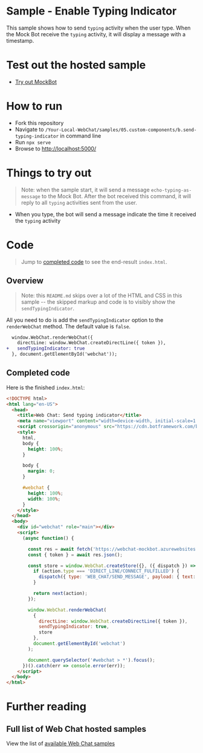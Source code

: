 # Sample - Enable Typing Indicator

This sample shows how to send `typing` activity when the user type. When the Mock Bot receive the `typing` activity, it will display a message with a timestamp.

# Test out the hosted sample

-  [Try out MockBot](https://microsoft.github.io/BotFramework-WebChat/05.custom-components/b.send-typing-indicator)

# How to run

-  Fork this repository
-  Navigate to `/Your-Local-WebChat/samples/05.custom-components/b.send-typing-indicator` in command line
-  Run `npx serve`
-  Browse to [http://localhost:5000/](http://localhost:5000/)

# Things to try out

> Note: when the sample start, it will send a message `echo-typing-as-message` to the Mock Bot. After the bot received this command, it will reply to all `typing` activities sent from the user.

-  When you type, the bot will send a message indicate the time it received the `typing` activity

# Code

> Jump to [completed code](#completed-code) to see the end-result `index.html`.

## Overview

> Note: this `README.md` skips over a lot of the HTML and CSS in this sample -- the skipped markup and code is to visibly show the `sendTypingIndicator`.

All you need to do is add the `sendTypingIndicator` option to the `renderWebChat` method. The default value is `false`.

```diff
  window.WebChat.renderWebChat({
    directLine: window.WebChat.createDirectLine({ token }),
+   sendTypingIndicator: true
  }, document.getElementById('webchat'));
```

## Completed code

Here is the finished `index.html`:

<!-- prettier-ignore-start -->
```html
<!DOCTYPE html>
<html lang="en-US">
  <head>
    <title>Web Chat: Send typing indicator</title>
    <meta name="viewport" content="width=device-width, initial-scale=1.0" />
    <script crossorigin="anonymous" src="https://cdn.botframework.com/botframework-webchat/latest/webchat.js"></script>
    <style>
      html,
      body {
        height: 100%;
      }

      body {
        margin: 0;
      }

      #webchat {
        height: 100%;
        width: 100%;
      }
    </style>
  </head>
  <body>
    <div id="webchat" role="main"></div>
    <script>
      (async function() {

        const res = await fetch('https://webchat-mockbot.azurewebsites.net/directline/token', { method: 'POST' });
        const { token } = await res.json();

        const store = window.WebChat.createStore({}, ({ dispatch }) => next => action => {
          if (action.type === 'DIRECT_LINE/CONNECT_FULFILLED') {
            dispatch({ type: 'WEB_CHAT/SEND_MESSAGE', payload: { text: 'echo-typing-as-message' } });
          }

          return next(action);
        });

        window.WebChat.renderWebChat(
          {
            directLine: window.WebChat.createDirectLine({ token }),
            sendTypingIndicator: true,
            store
          },
          document.getElementById('webchat')
        );

        document.querySelector('#webchat > *').focus();
      })().catch(err => console.error(err));
    </script>
  </body>
</html>
```
<!-- prettier-ignore-end -->

# Further reading

## Full list of Web Chat hosted samples

View the list of [available Web Chat samples](https://github.com/microsoft/BotFramework-WebChat/tree/main/samples)
